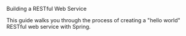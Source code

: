 Building a RESTful Web Service

This guide walks you through the process of creating a "hello world" RESTful web service with Spring.